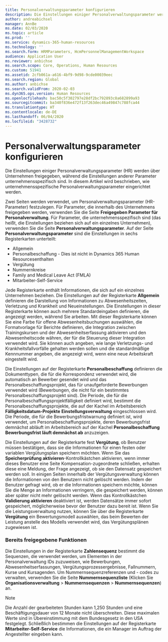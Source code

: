 ```yaml
---
title: Personalverwaltungsparameter konfigurieren
description: Die Einstellungen einiger Personalverwaltungsparameter werden über Unternehmen freigegeben, während die Einstellungen anderer Parameter unternehmensspezifisch sind. In diesem Artikel wird beschrieben, wie unternehmensspezifische Personalverwaltungsparameter eingerichtet werden.
author: andreabichsel
manager: AnnBe
ms.date: 02/03/2020
ms.topic: article
ms.prod: ''
ms.service: dynamics-365-human-resources
ms.technology: ''
ms.search.form: HRMParameters, HcmPersonnelManagementWorkspace
audience: Application User
ms.reviewer: anbichse
ms.search.scope: Core, Operations, Human Resources
ms.custom: 51941
ms.assetid: 2cfb061a-a616-4bf9-9d98-9cde00039eec
ms.search.region: Global
ms.author: anbichse
ms.search.validFrom: 2020-02-03
ms.dyn365.ops.version: Human Resources
ms.openlocfilehash: bac50c5f302797e28df2bc792893c8a682899a93
ms.sourcegitcommit: ba340f836e472f13f263dec46a49847c788fca44
ms.translationtype: HT
ms.contentlocale: de-DE
ms.lasthandoff: 06/04/2020
ms.locfileid: "3428732"
---
```

# <a name="configure-human-resources-parameters"></a>Personalverwaltungsparameter konfigurieren

Die Einstellungen einiger Personalverwaltungsparameter (HR) werden über Unternehmen freigegeben, während die Einstellungen anderer Parameter unternehmensspezifisch sind. In diesem Artikel wird beschrieben, wie unternehmensspezifische Personalverwaltungsparameter eingerichtet werden.

Zwei Seiten werden verwendet, um Personalverwaltungsparameter (HR-Parameter) festzulegen. Für Parameter, die innerhalb des Unternehmens freigegeben werden, verwenden Sie die Seite **Freigegeben Parameter für Personalverwaltung**. Für Parameter, die unternehmensspezifisch sind (das heißt, die Einstellungen beziehen sich auf ein einzelnes Unternehmen), verwenden Sie die Seite **Personalverwaltungsparameter**. Auf der Seite **Personalverwaltungsparameter** sind die Einstellungen in sechs Registerkarten unterteilt:

-   Allgemein
-   Personalbeschaffung - Dies ist nicht in Dynamics 365 Human Resourcesenthalten
-   Vergütung
-   Nummernkreise
-   Family and Medical Leave Act (FMLA)
-   Mitarbeiter-Self-Service

Jede Registerkarte enthält Informationen, die sich auf ein einzelnes Unternehmen beziehen. Die Einstellungen auf der Registerkarte **Allgemein** definieren die Darstellung von Informationen zu Abwesenheitszeiten, Verletzung und Krankheit und Neueinstellungen. Die Einstellungen in dieser Registerkarte können auch mehrere Standardeingaben definieren, die angezeigt werden, während Sie arbeiten. Mit dieser Registerkarte können Sie eine Farbe für offene Abwesenheitsbuchungen auswählen, die Formatvorlage für Berichte definieren, die Integration zwischen Trainingskursen und der Abwesenheitserfassung aktivieren und den Abwesenheitscode währen, der für die Steuerung dieser Integration verwendet wird. Sie können auch angeben, wie lange Verletzungs- und Krankheitsfallvorfälle gehalten werden sollen und die standardmäßige Kennnummer angeben, die angezeigt wird, wenn eine neue Arbeitskraft eingestellt wird. 

Die Einstellungen auf der Registerkarte **Personalbeschaffung** definieren die Dokumenttypen, die für die Korrespondenz verwendet wird, die automatisch an Bewerber gesendet wird und das Personalbeschaffungsprojekt, das für unaufgeforderte Bewerbungen verwendet wird (Bewerbungen, die nicht für ein bestimmtes Personalbeschaffungsprojekt sind). Die Periode, die für die Personalbeschaffungsprojektfälligkeit definiert wird, bestimmt die Personalbeschaffungsprojekte, die auf der Kachel im Arbeitsbereich **Fälligkeitsdatum-Projekte** **Einstellungsverwaltung** eingeschlossen wird. Die Periode, die für die Bewerbungsfristwarnung definiert ist, wird verwendet, um Personalbeschaffungsprojekte, deren Bewerbungsfrist demnächst abläuft im Arbeitsbereich auf der Kachel **Personalbeschaffung** **Bewerbungsfrist läuft demnächst ab** anzuzeigen. 

Die Einstellungen auf der Registerkarte fest **Vergütung**, ob Benutzer müssen bestätigen, dass sie die Informationen für einen festen oder variablen Vergütungsplan speichern möchten. Wenn Sie das **Speicherprüfung aktivieren**-Kontrollkästchen aktivieren, wenn immer dieses Benutzer eine Seite Kompensation-zugeordnete schließen, erhalten diese eine Meldung, der Frage angezeigt, ob sie den Datensatz gespeichert werden soll. In einigen Seiten innerhalb der Vergütungsverwaltung können die Informationen von den Benutzern nicht gelöscht werden. Indem der Benutzer gefragt wird, ob er die Informationen speichern möchte, können Sie die Menge an Informationen verringern, die gespeichert werden, können aber später nicht mehr gelöscht werden. Wenn das Kontrollkästchen **Validierung aktivieren** deaktiviert ist, werden Datensätze immer sofort gespeichert, möglicherweise bevor der Benutzer dazu bereit ist. Wenn Sie die Leistungsverwaltung nutzen, können Sie über die Registerkarte **Vergütung** ein Bewertungsmodell auswählen, das beim Bewerten der Leistung anstelle des Modells verwendet wird, das Vergütungsplänen zugewiesen ist. 

### <a name="previously-released-functionality"></a>Bereits freigegebene Funktionen

Die Einstellungen in der Registerkarte **Zahlensequenz** bestimmt die Sequenzen, die verwendet werden, um Elementen in der Personalverwaltung IDs zuzuweisen, wie Bewerbungen, Abwesenheitserfassungen, Vergütungsprozessergebnisse, Fallnummern, Kurse und Kursagenden. Um Nummernsequenzreferenzen und - codes zu verwalten, verwenden Sie die Seite **Nummernsequenzliste** (Klicken Sie **Organisationsverwaltung** &gt; **Nummernsequenzen** &gt; **Nummernsequenzen**) an.

> [!NOTE]
> Die Anzahl der gearbeiteten Stunden kann 1,250 Stunden und eine Beschäftigungsdauer von 12 Monate nicht überschreiten. Diese maximalen Werte sind in Übereinstimmung mit dem Bundesgesetz in den USA festgelegt. Schließlich bestimmen die Einstellungen auf der Registerkarte **Mitarbeiter-Self-Service** die Informationen, die ein Manager im Auftrag der Angestellter eingeben kann.
